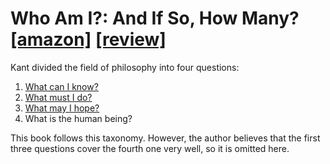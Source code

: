 # Who Am I?: And If So, How Many? [[amazon]](https://www.amazon.com/Who-Am-If-How-Many/dp/0385531184) [[review]](https://florian.github.io/reading-2021/#who-am-i-and-if-so-how-many)

Kant divided the field of philosophy into four questions:

1. [What can I know?](03-11_What_can_I_know.md)
2. [What must I do?](12-27_What_must_I_do.md)
3. [What may I hope?](28-36_What_may_I_hope.md)
4. What is the human being?

This book follows this taxonomy. However, the author believes that the first three questions cover the fourth one very well, so it is omitted here.
